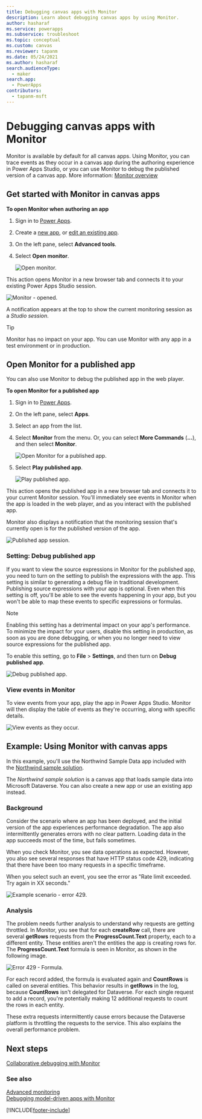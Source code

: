 ```yaml
---
title: Debugging canvas apps with Monitor
description: Learn about debugging canvas apps by using Monitor.
author: hasharaf
ms.service: powerapps
ms.subservice: troubleshoot
ms.topic: conceptual
ms.custom: canvas
ms.reviewer: tapanm
ms.date: 05/24/2021
ms.author: hasharaf
search.audienceType: 
  - maker
search.app: 
  - PowerApps
contributors:
  - tapanm-msft
---
```


# Debugging canvas apps with Monitor

Monitor is available by default for all canvas apps. Using Monitor, you can trace events as they occur in a canvas app during the authoring experience in Power Apps Studio, or you can use Monitor to debug the published version of a canvas app. More information: [Monitor overview](monitor-overview.md)

## Get started with Monitor in canvas apps
<!--markdownlint-disable MD036-->
**To open Monitor when authoring an app**

1. Sign in to [Power Apps](https://make.powerapps.com/).

1. Create a [new app](canvas-apps/get-started-test-drive.md), or [edit an existing app](canvas-apps/edit-app.md).

1. On the left pane, select **Advanced tools**.

1. Select **Open monitor**.

    ![Open monitor.](media/monitor/open-monitor.png "Open monitor")

This action opens Monitor in a new browser tab and connects it to your existing Power Apps Studio session.

![Monitor - opened.](media/monitor/monitor-opened.png "Monitor - opened")

A notification appears at the top to show the current monitoring session as a *Studio session*.

> [!TIP]
> Monitor has no impact on your app. You can use Monitor with any app in
a test environment or in production.

<a name="open-monitor-for-published-app"></a>
## Open Monitor for a published app

You can also use Monitor to debug the published app in the web player.

**To open Monitor for a published app**

1. Sign in to [Power Apps](https://make.powerapps.com/).

1. On the left pane, select **Apps**.

1. Select an app from the list.

1. Select **Monitor** from the menu. Or, you can select **More
    Commands** (**...**), and then select **Monitor**.

    ![Open Monitor for a published app.](media/monitor/open-published-app-monitor.png "Open Monitor for a published app")

1. Select **Play published app**.

    ![Play published app.](media/monitor/play-published-app.png "Play published app")

This action opens the published app in a new browser tab and connects it to your current Monitor session. You'll immediately see events in Monitor when the app is loaded in the web player, and as you interact with the published app.

Monitor also displays a notification that the monitoring session that's currently open is for the published version of the app.

![Published app session.](media/monitor/published-app-session.png "Published app session")

### Setting: Debug published app

If you want to view the source expressions in Monitor for the published app, you need to turn on the setting to publish the expressions with the app. This setting is similar to generating a debug file in traditional development. Publishing source expressions with your app is optional. Even when this setting is off, you'll be able to see the events happening in your app, but you won't be able to map these events to specific expressions or formulas.

> [!NOTE]
> Enabling this setting has a detrimental impact on your app's performance. To minimize the impact for your users, disable this setting in production, as soon as you are done debugging, or when you no longer need to view source expressions for the published app. 

To enable this setting, go to **File** > **Settings**, and then turn on **Debug published app**.

![Debug published app.](media/monitor/debug-published-app.png "Debug published app")

### View events in Monitor

To view events from your app, play the app in Power Apps Studio. Monitor will then
display the table of events as they're occurring, along with specific details.

![View events as they occur.](media/monitor/monitor-events-occurring.png "View events as they occur")

## Example: Using Monitor with canvas apps

In this example, you'll use the Northwind Sample Data app included with
the [Northwind sample solution](canvas-apps/northwind-install.md).

The *Northwind sample solution* is a canvas app that loads sample data into Microsoft Dataverse. You can also create a new app or use an existing app instead.

### Background

Consider the scenario where an app has been deployed, and the initial version of the app experiences performance degradation. The app also intermittently generates errors with no clear pattern. Loading data in the app succeeds most of the time, but fails sometimes.

When you check Monitor, you see data operations as expected. However, you also see several responses that have HTTP status code 429, indicating that there have been too many requests in a specific timeframe.

When you select such an event, you see the error as "Rate limit exceeded. Try again in XX seconds."

![Example scenario - error 429.](media/monitor/error-429.png "Example scenario - error 429")

### **Analysis**

The problem needs further analysis to understand why requests are getting
throttled. In Monitor, you see that for each **createRow** call, there are
several **getRows** requests from the **ProgressCount.Text** property, each to a different entity. These entities aren't the entities the app is creating rows for. The **ProgressCount.Text** formula is seen in Monitor, as shown in the following image.

![Error 429 - Formula.](media/monitor/error-429-formula.png "Error 429 - Formula")

For each record added, the formula is evaluated again and **CountRows** is
called on several entities. This behavior results in **getRows** in the log,
because **CountRows** isn't delegated for Dataverse. For each single
request to add a record, you're potentially making 12 additional requests to
count the rows in each entity.

These extra requests intermittently cause errors because the Dataverse platform is throttling the requests to the service. This also explains the overall performance problem.

## Next steps

[Collaborative debugging with Monitor](monitor-collaborative-debugging.md)

### See also

[Advanced monitoring](monitor-advanced.md)  
[Debugging model-driven apps with Monitor](monitor-modelapps.md)


[!INCLUDE[footer-include](../includes/footer-banner.md)]
